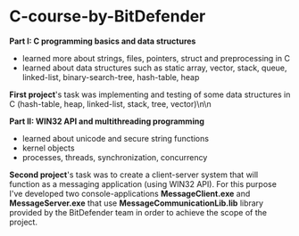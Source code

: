 # C-course-by-BitDefender

**Part I: C programming basics and data structures**
- learned more about strings, files, pointers, struct and preprocessing in C
- learned about data structures such as static array, vector, stack, queue, linked-list, binary-search-tree, hash-table, heap

**First project**'s task was implementing and testing of some data structures in C (hash-table, heap, linked-list, stack, tree, vector)\n\n

**Part II: WIN32 API and multithreading programming**
- learned about unicode and secure string functions
- kernel objects
- processes, threads, synchronization, concurrency

**Second project**'s task was to create a client-server system that will function as a messaging application (using WIN32 API).
For this purpose I've developed two console-applications **MessageClient.exe** and **MessageServer.exe** that use **MessageCommunicationLib.lib** library provided by the BitDefender team in order to achieve the scope of the project.

